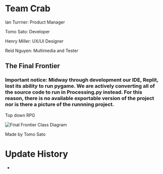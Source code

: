 # Team Crab

Ian Turrner: Product Manager

Tomo Sato: Developer

Henry Miller: UX/UI Designer 

Reid Nguyen: Multimedia and Tester




## The Final Frontier

### Important notice: Midway through development our IDE, Replit, lost its ability to run pygame. We are actively converting all of the source code to run in Processing.py instead. For this reason, there is no available exportable version of the project nor is there a picture of the runnning project.

Top down RPG

![Final Frontier Class Diagram](https://github.com/TomoCroissant/Crab/blob/main/Images/finalFrontierClassDiagram.png?raw=true)

Made by Tomo Sato


# Update History

* 
